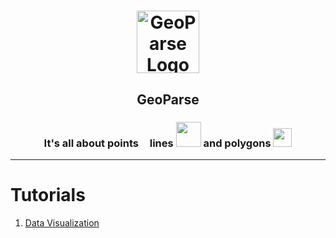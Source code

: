 <h1 align="center"><img align="center" src="https://geoparse.io/graphics/geoparse_logo.png" alt="GeoParse Logo" width="100"/></h1>
<h2 align="center">GeoParse</h2>


<h3 align="center">It's all about points <img src="https://geoparse.io/graphics/point.png" width="10"/> lines <img src="https://geoparse.io/graphics/line.png" width="40"/> and polygons <img src="https://geoparse.io/graphics/polygon.png" width="30"/></h3>

---

# Tutorials

1. [Data Visualization](https://geoparse.io/tutorials/karta.html)

